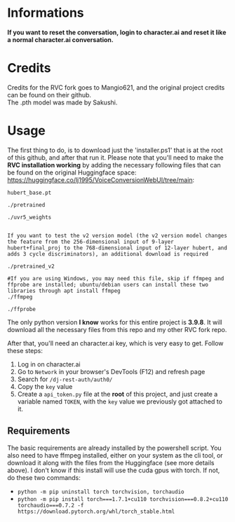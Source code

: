 # Informations

**If you want to reset the conversation, login to character.ai and reset it like a normal character.ai conversation.**

# Credits

Credits for the RVC fork goes to Mangio621, and the original project credits can be found on their github.  
The .pth model was made by Sakushi.

# Usage

The first thing to do, is to download just the 'installer.ps1' that is at the root of this github, and after that run it.
Please note that you'll need to make the **RVC installation working** by adding the necessary following files that can be found on the original Huggingface space: https://huggingface.co/lj1995/VoiceConversionWebUI/tree/main:
```
hubert_base.pt

./pretrained 

./uvr5_weights


If you want to test the v2 version model (the v2 version model changes the feature from the 256-dimensional input of 9-layer hubert+final_proj to the 768-dimensional input of 12-layer hubert, and adds 3 cycle discriminators), an additional download is required

./pretrained_v2 

#If you are using Windows, you may need this file, skip if ffmpeg and ffprobe are installed; ubuntu/debian users can install these two libraries through apt install ffmpeg
./ffmpeg

./ffprobe
```
The only python version **I know** works for this entire project is **3.9.8**. It will download all the necessary files from this repo and my other RVC fork repo.

After that, you'll need an character.ai key, which is very easy to get. Follow these steps: 
1. Log in on character.ai
2. Go to `Network` in your browser's DevTools (F12) and refresh page
3. Search for `/dj-rest-auth/auth0/`
4. Copy the `key` value
5. Create a `api_token.py` file at the **root** of this project, and just create a variable named `TOKEN`, with the `key` value we previously got attached to it.

## Requirements

The basic requirements are already installed by the powershell script. You also need to have ffmpeg installed, either on your system as the cli tool,
or download it along with the files from the Huggingface (see more details above).
I don't know if this install will use the cuda gpus with torch. If not, do these two commands:
- `python -m pip uninstall torch torchvision, torchaudio`
- `python -m pip install torch===1.7.1+cu110 torchvision===0.8.2+cu110 torchaudio===0.7.2 -f https://download.pytorch.org/whl/torch_stable.html`
